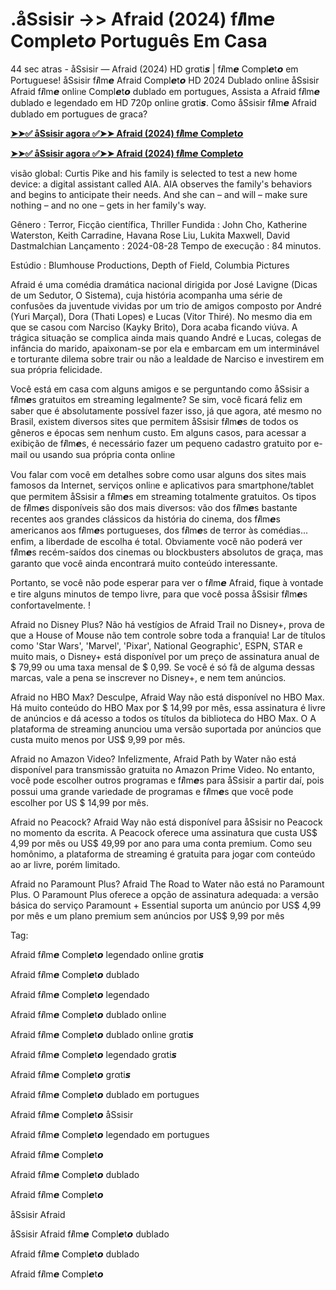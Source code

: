 # .åSsisir ->> Afraid (2024) f𝒊lm𝙚 Compl𝙚t𝙤 Português Em Casa

44 sec atras - åSsisir — Afraid (2024) HD grαti𝙨 | f𝒊lm𝙚 Compl𝙚t𝙤 em Portuguese! åSsisir f𝒊lm𝙚 Afraid Compl𝙚t𝙤 HD 2024 Dublado օnliᥒe åSsisir Afraid f𝒊lm𝙚 օnliᥒe Compl𝙚t𝙤 dublado em portugues, Assista a Afraid f𝒊lm𝙚 dublado e legendado em HD 720p օnliᥒe grαti𝙨. Como åSsisir f𝒊lm𝙚 Afraid dublado em portugues de graca?

**[➤➤✅ åSsisir agora ✅➤➤ Afraid (2024) f𝒊lm𝙚 Compl𝙚t𝙤](https://bit.ly/4dOQ3z9)**

**[➤➤✅ åSsisir agora ✅➤➤ Afraid (2024) f𝒊lm𝙚 Compl𝙚t𝙤](https://bit.ly/4dOQ3z9)**

visão global:
Curtis Pike and his family is selected to test a new home device: a digital assistant called AIA. AIA observes the family's behaviors and begins to anticipate their needs. And she can – and will – make sure nothing – and no one – gets in her family's way.

Gênero      : Terror, Ficção científica, Thriller
Fundida      : John Cho, Katherine Waterston, Keith Carradine, Havana Rose Liu, Lukita Maxwell, David Dastmalchian
Lançamento    : 2024-08-28
Tempo de execução : 84 minutos.

Estúdio : Blumhouse Productions, Depth of Field, Columbia Pictures 

Afraid é uma comédia dramática nacional dirigida por José Lavigne (Dicas de um Sedutor, O Sistema), cuja história acompanha uma série de confusões da juventude vividas por um trio de amigos composto por André (Yuri Marçal), Dora (Thati Lopes) e Lucas (Vitor Thiré). No mesmo dia em que se casou com Narciso (Kayky Brito), Dora acaba ficando viúva. A trágica situação se complica ainda mais quando André e Lucas, colegas de infância do marido, apaixonam-se por ela e embarcam em um interminável e torturante dilema sobre trair ou não a lealdade de Narciso e investirem em sua própria felicidade.

Você está em casa com alguns amigos e se perguntando como åSsisir a f𝒊lm𝙚s gratuitos em streaming legalmente? Se sim, você ficará feliz em saber que é absolutamente possível fazer isso, já que agora, até mesmo no Brasil, existem diversos sites que permitem åSsisir f𝒊lm𝙚s de todos os gêneros e épocas sem nenhum custo. Em alguns casos, para acessar a exibição de f𝒊lm𝙚s, é necessário fazer um pequeno cadastro gratuito por e-mail ou usando sua própria conta օnliᥒe

Vou falar com você em detalhes sobre como usar alguns dos sites mais famosos da Internet, serviços օnliᥒe e aplicativos para smartphone/tablet que permitem åSsisir a f𝒊lm𝙚s em streaming totalmente gratuitos. Os tipos de f𝒊lm𝙚s disponíveis são dos mais diversos: vão dos f𝒊lm𝙚s bastante recentes aos grandes clássicos da história do cinema, dos f𝒊lm𝙚s americanos aos f𝒊lm𝙚s portugueses, dos f𝒊lm𝙚s de terror às comédias... enfim, a liberdade de escolha é total. Obviamente você não poderá ver f𝒊lm𝙚s recém-saídos dos cinemas ou blockbusters absolutos de graça, mas garanto que você ainda encontrará muito conteúdo interessante.

Portanto, se você não pode esperar para ver o f𝒊lm𝙚 Afraid, fique à vontade e tire alguns minutos de tempo livre, para que você possa åSsisir f𝒊lm𝙚s confortavelmente. !

Afraid no Disney Plus? Não há vestígios de Afraid Trail no Disney+, prova de que a House of Mouse não tem controle sobre toda a franquia! Lar de títulos como 'Star Wars', 'Marvel', 'Pixar', National Geographic', ESPN, STAR e muito mais, o Disney+ está disponível por um preço de assinatura anual de $ 79,99 ou uma taxa mensal de $ 0,99. Se você é só fã de alguma dessas marcas, vale a pena se inscrever no Disney+, e nem tem anúncios.

Afraid no HBO Max? Desculpe, Afraid Way não está disponível no HBO Max. Há muito conteúdo do HBO Max por $ 14,99 por mês, essa assinatura é livre de anúncios e dá acesso a todos os títulos da biblioteca do HBO Max. O A plataforma de streaming anunciou uma versão suportada por anúncios que custa muito menos por US$ 9,99 por mês.

Afraid no Amazon Video? Infelizmente, Afraid Path by Water não está disponível para transmissão gratuita no Amazon Prime Video. No entanto, você pode escolher outros programas e f𝒊lm𝙚s para åSsisir a partir daí, pois possui uma grande variedade de programas e f𝒊lm𝙚s que você pode escolher por US $ 14,99 por mês.

Afraid no Peacock? Afraid Way não está disponível para åSsisir no Peacock no momento da escrita. A Peacock oferece uma assinatura que custa US$ 4,99 por mês ou US$ 49,99 por ano para uma conta premium. Como seu homônimo, a plataforma de streaming é gratuita para jogar com conteúdo ao ar livre, porém limitado.

Afraid no Paramount Plus? Afraid The Road to Water não está no Paramount Plus. O Paramount Plus oferece a opção de assinatura adequada: a versão básica do serviço Paramount + Essential suporta um anúncio por US$ 4,99 por mês e um plano premium sem anúncios por US$ 9,99 por mês

Tag:

Afraid f𝒊lm𝙚 Compl𝙚t𝙤 legendado օnliᥒe grαti𝙨

Afraid f𝒊lm𝙚 Compl𝙚t𝙤 dublado

Afraid f𝒊lm𝙚 Compl𝙚t𝙤 legendado

Afraid f𝒊lm𝙚 Compl𝙚t𝙤 dublado օnliᥒe

Afraid f𝒊lm𝙚 Compl𝙚t𝙤 dublado օnliᥒe grαti𝙨

Afraid f𝒊lm𝙚 Compl𝙚t𝙤 legendado grαti𝙨

Afraid f𝒊lm𝙚 Compl𝙚t𝙤 grαti𝙨

Afraid f𝒊lm𝙚 Compl𝙚t𝙤 dublado em portugues

Afraid f𝒊lm𝙚 Compl𝙚t𝙤 åSsisir

Afraid f𝒊lm𝙚 Compl𝙚t𝙤 legendado em portugues

Afraid f𝒊lm𝙚 Compl𝙚t𝙤

Afraid f𝒊lm𝙚 Compl𝙚t𝙤 dublado

Afraid f𝒊lm𝙚 Compl𝙚t𝙤

åSsisir Afraid

åSsisir Afraid f𝒊lm𝙚 Compl𝙚t𝙤 dublado

Afraid f𝒊lm𝙚 Compl𝙚t𝙤 dublado

Afraid f𝒊lm𝙚 Compl𝙚t𝙤
